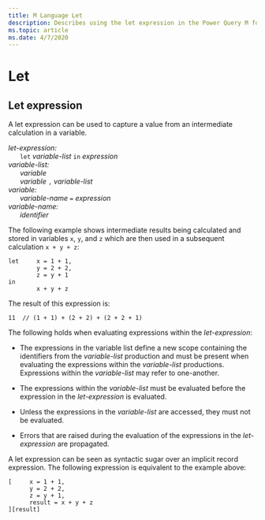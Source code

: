 ```yaml
---
title: M Language Let 
description: Describes using the let expression in the Power Query M formula language
ms.topic: article
ms.date: 4/7/2020
---
```



# Let

## Let expression

A let expression can be used to capture a value from an intermediate calculation in a variable.

_let-expression:_<br/>
&nbsp;&nbsp;&nbsp;&nbsp;&nbsp;&nbsp;`let` _variable-list_ `in` _expression<br/>
variable-list:<br/>
&nbsp;&nbsp;&nbsp;&nbsp;&nbsp;&nbsp;variable<br/>
&nbsp;&nbsp;&nbsp;&nbsp;&nbsp;&nbsp;variable_ `,` _variable-list<br/> 
variable:<br/>
&nbsp;&nbsp;&nbsp;&nbsp;&nbsp;&nbsp;variable-name_ `=` _expression<br/>
variable-name:<br/>
&nbsp;&nbsp;&nbsp;&nbsp;&nbsp;&nbsp;identifier_

The following example shows intermediate results being calculated and stored in variables `x`, `y`, and `z` which are then used in a subsequent calculation `x + y + z`:

```
let     x = 1 + 1,
        y = 2 + 2,     
        z = y + 1 
in
        x + y + z
```

The result of this expression is:

```
11  // (1 + 1) + (2 + 2) + (2 + 2 + 1)
```

The following holds when evaluating expressions within the _let-expression_:

* The expressions in the variable list define a new scope containing the identifiers from the _variable-list_ production and must be present when evaluating the expressions within the _variable-list_ productions. Expressions within the _variable-list_ may refer to one-another.

* The expressions within the _variable-list_ must be evaluated before the expression in the _let-expression_ is evaluated.

* Unless the expressions in the _variable-list_ are accessed, they must not be evaluated.

* Errors that are raised during the evaluation of the expressions in the _let-expression_ are propagated.

A let expression can be seen as syntactic sugar over an implicit record expression. The following expression is equivalent to the example above:

```
[     x = 1 + 1,
      y = 2 + 2,
      z = y + 1,
      result = x + y + z 
][result]
```

